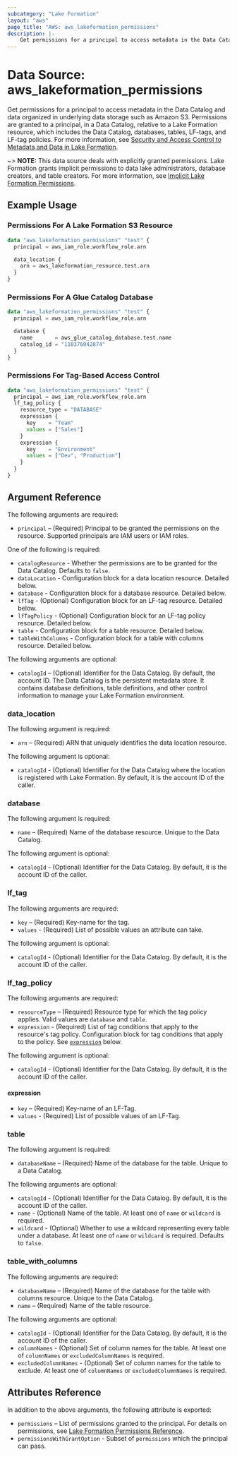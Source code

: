 ```yaml
---
subcategory: "Lake Formation"
layout: "aws"
page_title: "AWS: aws_lakeformation_permissions"
description: |-
    Get permissions for a principal to access metadata in the Data Catalog and data organized in underlying data storage such as Amazon S3.
---
```


# Data Source: aws_lakeformation_permissions

Get permissions for a principal to access metadata in the Data Catalog and data organized in underlying data storage such as Amazon S3. Permissions are granted to a principal, in a Data Catalog, relative to a Lake Formation resource, which includes the Data Catalog, databases, tables, LF-tags, and LF-tag policies. For more information, see [Security and Access Control to Metadata and Data in Lake Formation](https://docs.aws.amazon.com/lake-formation/latest/dg/security-data-access.html).

~> **NOTE:** This data source deals with explicitly granted permissions. Lake Formation grants implicit permissions to data lake administrators, database creators, and table creators. For more information, see [Implicit Lake Formation Permissions](https://docs.aws.amazon.com/lake-formation/latest/dg/implicit-permissions.html).

## Example Usage

### Permissions For A Lake Formation S3 Resource

```terraform
data "aws_lakeformation_permissions" "test" {
  principal = aws_iam_role.workflow_role.arn

  data_location {
    arn = aws_lakeformation_resource.test.arn
  }
}
```

### Permissions For A Glue Catalog Database

```terraform
data "aws_lakeformation_permissions" "test" {
  principal = aws_iam_role.workflow_role.arn

  database {
    name       = aws_glue_catalog_database.test.name
    catalog_id = "110376042874"
  }
}
```

### Permissions For Tag-Based Access Control

```terraform
data "aws_lakeformation_permissions" "test" {
  principal = aws_iam_role.workflow_role.arn
  lf_tag_policy {
    resource_type = "DATABASE"
    expression {
      key    = "Team"
      values = ["Sales"]
    }
    expression {
      key    = "Environment"
      values = ["Dev", "Production"]
    }
  }
}
```

## Argument Reference

The following arguments are required:

* `principal` – (Required) Principal to be granted the permissions on the resource. Supported principals are IAM users or IAM roles.

One of the following is required:

* `catalogResource` - Whether the permissions are to be granted for the Data Catalog. Defaults to `false`.
* `dataLocation` - Configuration block for a data location resource. Detailed below.
* `database` - Configuration block for a database resource. Detailed below.
* `lfTag` - (Optional) Configuration block for an LF-tag resource. Detailed below.
* `lfTagPolicy` - (Optional) Configuration block for an LF-tag policy resource. Detailed below.
* `table` - Configuration block for a table resource. Detailed below.
* `tableWithColumns` - Configuration block for a table with columns resource. Detailed below.

The following arguments are optional:

* `catalogId` – (Optional) Identifier for the Data Catalog. By default, the account ID. The Data Catalog is the persistent metadata store. It contains database definitions, table definitions, and other control information to manage your Lake Formation environment.

### data_location

The following argument is required:

* `arn` – (Required) ARN that uniquely identifies the data location resource.

The following argument is optional:

* `catalogId` - (Optional) Identifier for the Data Catalog where the location is registered with Lake Formation. By default, it is the account ID of the caller.

### database

The following argument is required:

* `name` – (Required) Name of the database resource. Unique to the Data Catalog.

The following argument is optional:

* `catalogId` - (Optional) Identifier for the Data Catalog. By default, it is the account ID of the caller.

### lf_tag

The following arguments are required:

* `key` – (Required) Key-name for the tag.
* `values` - (Required) List of possible values an attribute can take.

The following argument is optional:

* `catalogId` - (Optional) Identifier for the Data Catalog. By default, it is the account ID of the caller.

### lf_tag_policy

The following arguments are required:

* `resourceType` – (Required) Resource type for which the tag policy applies. Valid values are `database` and `table`.
* `expression` - (Required) List of tag conditions that apply to the resource's tag policy. Configuration block for tag conditions that apply to the policy. See [`expression`](#expression) below.

The following argument is optional:

* `catalogId` - (Optional) Identifier for the Data Catalog. By default, it is the account ID of the caller.

#### expression

* `key` – (Required) Key-name of an LF-Tag.
* `values` - (Required) List of possible values of an LF-Tag.

### table

The following argument is required:

* `databaseName` – (Required) Name of the database for the table. Unique to a Data Catalog.

The following arguments are optional:

* `catalogId` - (Optional) Identifier for the Data Catalog. By default, it is the account ID of the caller.
* `name` - (Optional) Name of the table. At least one of `name` or `wildcard` is required.
* `wildcard` - (Optional) Whether to use a wildcard representing every table under a database. At least one of `name` or `wildcard` is required. Defaults to `false`.

### table_with_columns

The following arguments are required:

* `databaseName` – (Required) Name of the database for the table with columns resource. Unique to the Data Catalog.
* `name` – (Required) Name of the table resource.

The following arguments are optional:

* `catalogId` - (Optional) Identifier for the Data Catalog. By default, it is the account ID of the caller.
* `columnNames` - (Optional) Set of column names for the table. At least one of `columnNames` or `excludedColumnNames` is required.
* `excludedColumnNames` - (Optional) Set of column names for the table to exclude. At least one of `columnNames` or `excludedColumnNames` is required.

## Attributes Reference

In addition to the above arguments, the following attribute is exported:

* `permissions` – List of permissions granted to the principal. For details on permissions, see [Lake Formation Permissions Reference](https://docs.aws.amazon.com/lake-formation/latest/dg/lf-permissions-reference.html).
* `permissionsWithGrantOption` - Subset of `permissions` which the principal can pass.

<!-- cache-key: cdktf-0.17.0-pre.15 input-2d985f216be777bc00e528e3987807dc05242fa84f7d73c693a2eed8301147a2 -->